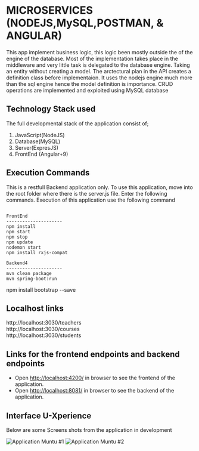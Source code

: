 # MICROSERVICES (NODEJS,MySQL,POSTMAN, & ANGULAR)

This app  implement business logic, this logic been mostly outside the of the engine of the database. Most of the implementation takes place in the middleware and very little task is delegated to the database engine. Taking an entity without creating a model. The arctectural plan in the API creates a definition class before implementaion. It uses the nodejs engine much more than the sql engine hence the model definition is importance. CRUD operations are implemented and exploited using MySQL database

## Technology Stack used

The full developmental stack of the application consist of;
1. JavaScript(NodeJS)
2. Database(MySQL)
3. Server(ExpresJS)
4. FrontEnd (Angular+9)

## Execution Commands

This is a restfull Backend application only. To use this application, move into the root folder where there is the server.js file. Enter the following commands. Execution of this application use the following command

```

FrontEnd
---------------------
npm install
npm start
npm stop
npm update
nodemon start
npm install rxjs-compat

Backend4
---------------------
mvn clean package
mvn spring-boot:run

```

npm install bootstrap --save

## Localhost links
http://localhost:3030/teachers \
http://localhost:3030/courses \
http://localhost:3030/students

## Links for the frontend endpoints and backend endpoints

- Open [http://localhost:4200/](http://localhost:4200/) in browser to see the frontend of the application.
- Open [http://localhost:8081/](http://localhost:8081/) in browser to see the backend of the application.

## Interface U-Xperience
 Below are some Screens shots from the application in development

![ Application Muntu #1 ](https://github.com/LINOSNCHENA/NodeAPI-Present-Mysql-Model-Implemented/blob/master/page1.png)
![ Application Muntu #2 ](https://github.com/LINOSNCHENA/NodeAPI-Present-Mysql-Model-Implemented/blob/master/page2.png)


